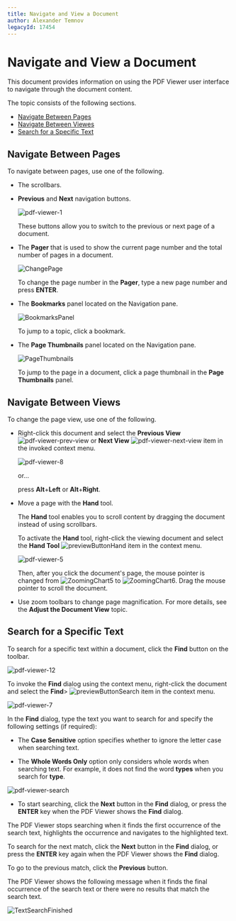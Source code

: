 ```yaml
---
title: Navigate and View a Document
author: Alexander Temnov
legacyId: 17454
---
```

# Navigate and View a Document
This document provides information on using the PDF Viewer user interface to navigate through the document content.

The topic consists of the following sections.
* [Navigate Between Pages](#navigation)
* [Navigate Between Viewes](#views)
* [Search for a Specific Text](#search)

## <a name="navigation"/>Navigate Between Pages
To navigate between pages, use one of the following.
* The scrollbars.
* **Previous** and **Next** navigation buttons.
	
	![pdf-viewer-1](../../images/img24365.jpg)
	
	These buttons allow you to switch to the previous or next page of a document.
* The **Pager** that is used to show the current page number and the total number of pages in a document.
	
	![ChangePage](../../images/img124778.jpg)
	
	To change the page number in the **Pager**, type a new page number and press **ENTER**.
* The **Bookmarks** panel located on the Navigation pane.
	
	![BookmarksPanel](../../images/img124929.jpeg)
	
	To jump to a topic, click a bookmark.
* The **Page Thumbnails** panel located on the Navigation pane.
	
	![PageThumbnails ](../../images/img124910.jpeg)
	
	To jump to the page in a document, click a page thumbnail in the **Page Thumbnails** panel.

## <a name="views"/>Navigate Between Views
To change the page view, use one of the following.
* Right-click this document and select the **Previous View** ![pdf-viewer-prev-view](../../images/img24366.png) or **Next View** ![pdf-viewer-next-view](../../images/img24367.jpeg) item in the invoked context menu.
	
	![pdf-viewer-8](../../images/img24449.png)
	
	or...
	
	press **Alt**+**Left** or **Alt**+**Right**.
* Move a page with the **Hand** tool.
	
	The **Hand** tool enables you to scroll content by dragging the document instead of using scrollbars.
	
	To activate the **Hand** tool, right-click the viewing document and select the **Hand Tool** ![previewButtonHand](../../images/img7263.png) item in the context menu.
	
	![pdf-viewer-5](../../images/img24444.png)
	
	Then, after you click the document's page, the mouse pointer is changed from ![ZoomingChart5](../../images/img7227.gif) to ![ZoomingChart6](../../images/img7228.jpeg). Drag the mouse pointer to scroll the document.
* Use zoom toolbars to change page magnification. For more details, see the **Adjust the Document View** topic.

## <a name="search"/>Search for a Specific Text
To search for a specific text within a document, click the **Find** button on the toolbar.

![pdf-viewer-12](../../images/img24457.jpeg)

To invoke the **Find** dialog using the context menu, right-click the document and select the **Find**> ![previewButtonSearch](../../images/img7282.png) item in the context menu.

![pdf-viewer-7](../../images/img24446.png)

In the **Find** dialog, type the text you want to search for and specify the following settings (if required):

* The **Case Sensitive** option specifies whether to ignore the letter case when searching text.

* The **Whole Words Only** option only considers whole words when searching text. For example, it does not find the word **types** when you search for **type**.

![pdf-viewer-search](../../images/img24368.png)

* To start searching, click the **Next** button in the **Find** dialog, or press the **ENTER** key when the PDF Viewer shows the **Find** dialog.

The PDF Viewer stops searching when it finds the first occurrence of the search text, highlights the occurrence and navigates to the highlighted text.

To search for the next match, click  the **Next** button in the **Find** dialog, or press the **ENTER** key again when the PDF Viewer shows the **Find** dialog. 

To go to the previous match, click the **Previous** button.

The PDF Viewer shows the following message when it finds the final occurrence of the search text or there were no results that match the search text.

![TextSearchFinished](../../images/img132397.png)
